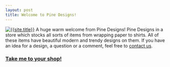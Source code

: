 ```yaml
---
layout: post
title: Welcome to Pine Designs!
---
```

[![{{site.title}}]({{site.banner}})]({{site.zazzle.store}})
A huge warm welcome from Pine Designs! Pine Designs in a store which stocks all sorts of items from wrapping paper to shirts. All of these items have  beautiful modern and trendy designs on them. If you have an idea for a design, a question or a comment, feel free to [contact us](mailto:{{site.email}}).
### [Take me to your shop!]({{site.zazzle.store}})